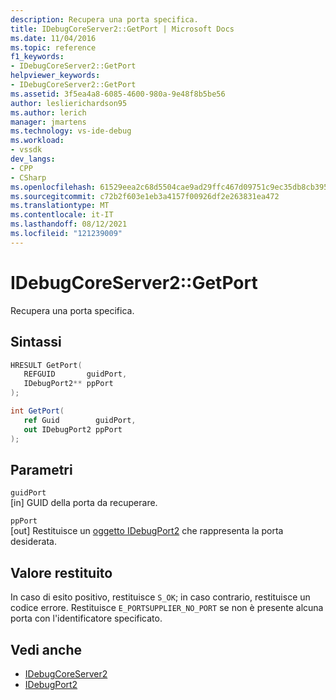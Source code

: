 ```yaml
---
description: Recupera una porta specifica.
title: IDebugCoreServer2::GetPort | Microsoft Docs
ms.date: 11/04/2016
ms.topic: reference
f1_keywords:
- IDebugCoreServer2::GetPort
helpviewer_keywords:
- IDebugCoreServer2::GetPort
ms.assetid: 3f5ea4a8-6085-4600-980a-9e48f8b5be56
author: leslierichardson95
ms.author: lerich
manager: jmartens
ms.technology: vs-ide-debug
ms.workload:
- vssdk
dev_langs:
- CPP
- CSharp
ms.openlocfilehash: 61529eea2c68d5504cae9ad29ffc467d09751c9ec35db8cb3953ee4410b57ed9
ms.sourcegitcommit: c72b2f603e1eb3a4157f00926df2e263831ea472
ms.translationtype: MT
ms.contentlocale: it-IT
ms.lasthandoff: 08/12/2021
ms.locfileid: "121239009"
---
```

# <a name="idebugcoreserver2getport"></a>IDebugCoreServer2::GetPort
Recupera una porta specifica.

## <a name="syntax"></a>Sintassi

```cpp
HRESULT GetPort( 
   REFGUID       guidPort,
   IDebugPort2** ppPort
);
```

```csharp
int GetPort( 
   ref Guid        guidPort,
   out IDebugPort2 ppPort
);
```

## <a name="parameters"></a>Parametri
`guidPort`\
[in] GUID della porta da recuperare.

`ppPort`\
[out] Restituisce un [oggetto IDebugPort2](../../../extensibility/debugger/reference/idebugport2.md) che rappresenta la porta desiderata.

## <a name="return-value"></a>Valore restituito
 In caso di esito positivo, restituisce `S_OK`; in caso contrario, restituisce un codice errore. Restituisce `E_PORTSUPPLIER_NO_PORT` se non è presente alcuna porta con l'identificatore specificato.

## <a name="see-also"></a>Vedi anche
- [IDebugCoreServer2](../../../extensibility/debugger/reference/idebugcoreserver2.md)
- [IDebugPort2](../../../extensibility/debugger/reference/idebugport2.md)
